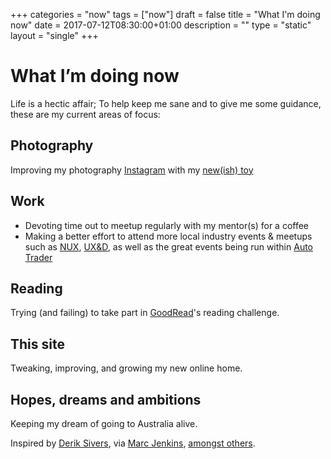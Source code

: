 +++
categories = "now"
tags = ["now"]
draft = false
title = "What I'm doing now"
date = 2017-07-12T08:30:00+01:00
description = ""
type = "static"
layout = "single"
+++
# What I’m doing now

Life is a hectic affair; To help keep me sane and to give me some guidance, these are my current areas of focus:

## Photography
Improving my photography [Instagram](https://www.instagram.com/_gbbns) with my [new(ish) toy](http://www.fujifilm.com/products/digital_cameras/x/fujifilm_x_t1/)

## Work
* Devoting time out to meetup regularly with my mentor(s) for a coffee
* Making a better effort to attend more local industry events &amp; meetups such as [NUX](http://nuxuk.org/), [UX&D](http://www.meetup.com/McrUXD/), as well as the great events being run within [Auto Trader](http://www.autotrader.co.uk/)

## Reading
Trying (and failing) to take part in [GoodRead](https://www.goodreads.com/user_challenges/4380722)'s reading challenge.

## This site
Tweaking, improving, and growing my new online home.

## Hopes, dreams and ambitions
Keeping my dream of going to Australia alive.

Inspired by [Derik Sivers](https://sivers.org/nowff), via [Marc Jenkins](https://marcjenkins.co.uk/now/), [amongst others](https://nownownow.com).
